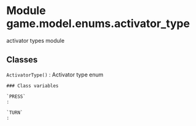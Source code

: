 Module game.model.enums.activator_type
======================================
activator types module

Classes
-------

`ActivatorType()`
:   Activator type enum

    ### Class variables

    `PRESS`
    :

    `TURN`
    :